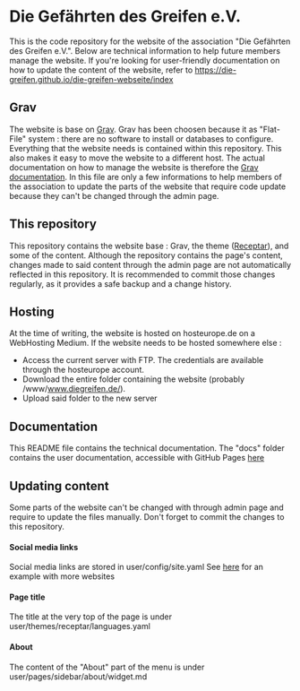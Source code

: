 # Die Gefährten des Greifen e.V.
This is the code repository for the website of the association "Die Gefährten des Greifen e.V.". Below are technical information to help future members manage the website.
If you're looking for user-friendly documentation on how to update the content of the website, refer to https://die-greifen.github.io/die-greifen-webseite/index

## Grav
The website is base on [Grav](https://getgrav.org/).
Grav has been choosen because it as "Flat-File" system : there are no software to install or databases to configure. Everything that the website needs is contained within this repository. This also makes it easy to move the website to a different host.
The actual documentation on how to manage the website is therefore the [Grav documentation](https://learn.getgrav.org/17). In this file are only a few informations to help members of the association to update the parts of the website that require code update because they can't be changed through the admin page. 

## This repository
This repository contains the website base : Grav, the theme ([Receptar](https://github.com/getgrav/grav-theme-receptar/tree/master)), and some of the content.
Although the repository contains the page's content, changes made to said content through the admin page are not automatically reflected in this repository. It is recommended to commit those changes regularly, as it provides a safe backup and a change history.

## Hosting
At the time of writing, the website is hosted on hosteurope.de on a WebHosting Medium.
If the website needs to be hosted somewhere else :
- Access the current server with FTP. The credentials are available through the hosteurope account. 
- Download the entire folder containing the website (probably /www/www.diegreifen.de/).
- Upload said folder to the new server

## Documentation
This README file contains the technical documentation. 
The "docs" folder contains the user documentation, accessible with GitHub Pages [here](https://die-greifen.github.io/die-greifen-webseite/index)

## Updating content
Some parts of the website can't be changed with through admin page and require to update the files manually. Don't forget to commit the changes to this repository.

#### Social media links
Social media links are stored in user/config/site.yaml
See [here](https://github.com/getgrav/grav-skeleton-receptar-site/blob/develop/config/site.yaml) for an example with more websites

#### Page title
The title at the very top of the page is under user/themes/receptar/languages.yaml

#### About
The content of the "About" part of the menu is under user/pages/sidebar/about/widget.md